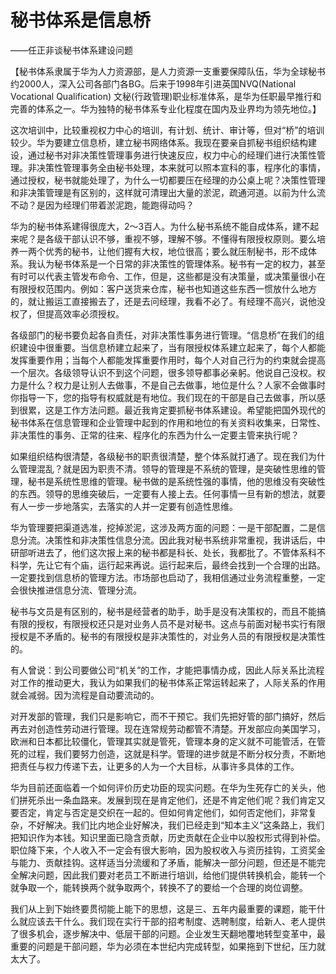# 秘书体系是信息桥

——任正非谈秘书体系建设问题

【秘书体系隶属于华为人力资源部，是人力资源一支重要保障队伍，华为全球秘书约2000人，深入公司各部门各BG。后来于1998年引进英国NVQ\(National Vocational Qualification\) 文秘\(行政管理\)职业标准体系，是华为任职最早推行和完善的体系之一。华为独特的秘书体系专业化程度在国内及业界均为领先地位。】

这次培训中，比较重视权力中心的培训，有计划、统计、审计等，但对“桥”的培训较少。华为要建立信息桥，建立秘书网络体系。我现在要亲自抓秘书组织结构建设，通过秘书对非决策性管理事务进行快速反应，权力中心的经理们进行决策性管理。非决策性管理事务全由秘书处理，本来就可以照本宣科的事，程序化的事情，通过授权，秘书就能处理了，为什么一切都要压在经理的办公桌上呢？决策性管理和非决策管理是有区别的，这样就可清理出大量的淤泥，疏通河道。以前为什么流不动？是因为经理们带着淤泥跑，能跑得动吗？

华为的秘书体系建得很庞大，2～3百人。为什么秘书系统不能自成体系，建不起来呢？是各级干部认识不够，重视不够，理解不够。不懂得有限授权原则。要么培养一两个优秀的秘书，让他们握有大权，地位很高；要么就压制秘书，形不成体系。我认为秘书体系是一个日常的非决策性的管理体系。秘书有一定的权力，甚至有时可以代表主管发布命令、工作，但是，这些都是没有决策量，或决策量很小在有限授权范围内。例如：客户送货来仓库，秘书也知道这些东西一惯放什么地方的，就让搬运工直接搬去了，还是去问经理，我看不必了。有经理不高兴，说他没权了，但提高效率必须授权。

各级部门的秘书要负起各自责任，对非决策性事务进行管理。“信息桥”在我们的组织建设中很重要。当信息桥建立起来了，当有限授权体系建立起来了，每个人都能发挥重要作用；当每个人都能发挥重要作用时，每个人对自己行为的约束就会提高一个层次。各级领导认识不到这个问题，很多领导都事必亲躬。他说自己没权。权力是什么？权力是让别人去做事，不是自己去做事，地位是什么？人家不会做事时你指导一下，您的指导有权威就是有地位。我们现在的干部是自己去做事，所以感到很累，这是工作方法问题。最近我肯定要抓秘书体系建设。希望能把国外现代的秘书体系在信息管理和企业管理中起到的作用和地位的有关资料收集来，日常性、非决策性的事务、正常的往来、程序化的东西为什么一定要主管来执行呢？

如果组织结构很清楚，各级秘书的职责很清楚，整个体系就打通了。现在我们为什么管理混乱？就是因为职责不清。领导的管理是不系统的管理，是突破性思维的管理，秘书是系统性思维的管理。秘书做的是系统性强的事情，他的思维没有突破性的东西。领导的思维突破后，一定要有人接上去。任何事情一旦有新的想法，就要有人一步一步地落实，去落实的人并一定要有创造性思维。

华为管理要把渠道选准，挖掉淤泥，这涉及两方面的问题：一是干部配置，二是信息分流。决策性和非决策性信息分流。因此我对秘书系统非常重视，我讲话后，中研部听进去了，他们这次报上来的秘书都是科长、处长，我都批了。不管体系科不科学，先让它有个庙，运行起来再说。运行起来后，最终会找到一个合理的出路。一定要找到信息桥的管理方法。市场部也启动了，我相信通过业务流程重整，一定会很快推进信息分流、管理分流。

秘书与文员是有区别的，秘书是经营者的助手，助手是没有决策权的，而且不能搞有限的授权，有限授权还只是对业务人员不是对秘书。这点与前面对秘书实行有限授权是不矛盾的。秘书的有限授权是非决策性的，对业务人员的有限授权是决策性的。

有人曾说：到公司要做公司“机关”的工作，才能把事情办成，因此人际关系比流程对工作的推动更大，我认为如果我们的秘书体系正常运转起来了，人际关系的作用就会减弱。因为流程是自动要流动的。

对开发部的管理，我们只是影响它，而不干预它。我们先把好管的部门搞好，然后再去对创造性劳动进行管理。现在连常规劳动都管不清楚。开发部应向美国学习，欧洲和日本都比较僵化，管理其实就是管死，管理本身的定义就不可能管活，在管死的过程，我们要努力创造，这就是科学。管理的进步就是不断分权分责，不断地把责任与权力传递下去，让更多的人为一个大目标，从事许多具体的工作。

华为目前还面临着一个如何评价历史功臣的现实问题。在华为生死存亡的关头，他们拼死杀出一条血路来。发展到现在是肯定他们，还是不肯定他们呢？我们肯定又要否定，肯定与否定是交织在一起的。但如何肯定他们，如何否定他们，非常复杂，不好解决。我们比内地企业好解决，我们已经走到“知本主义”这条路上，我们把知识作为本钱。知识里面已隐含贡献，历史贡献在企业中以股权形式得到补偿。职位降下来，个人收入不一定会有很大影响，因为股权收入与资历挂钩，工资奖金与能力、贡献挂钩。这样适当分流缓和了矛盾，能解决一部分问题，但还是不能完全解决问题，因此我们要对老员工不断进行培训，给他们提供转换机会，能转一个就争取一个，能转换两个就争取两个，转换不了的要给一个合理的岗位调整。

我们从上到下始终要贯彻能上能下的思想，这是三、五年内最重要的课题，能干什么就应该去干什么。我们现在实行干部的招考制度、选聘制度，给新人、老人提供了很多机会，逐步解决中、低层干部的问题。企业发生天翻地覆地转型变革中，最重要的问题是干部问题，华为必须在本世纪内完成转型，如果拖到下世纪，压力就太大了。

